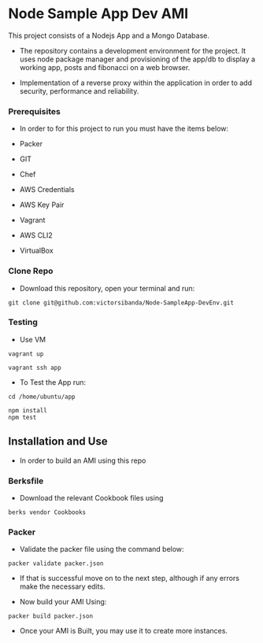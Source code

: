 # Node Sample App Dev AMI

This project consists of a Nodejs App and a Mongo Database.

- The repository contains a development environment for the project. It uses node package manager and provisioning of the app/db to display a working app, posts and fibonacci on a web browser.

- Implementation of a reverse proxy within the application in order to add security, performance and reliability.

### Prerequisites
- In order to for this project to run you must have the items below:

- Packer
- GIT
- Chef
- AWS Credentials
- AWS Key Pair
- Vagrant
- AWS CLI2
- VirtualBox

### Clone Repo
- Download this repository, open your terminal and run:
```
git clone git@github.com:victorsibanda/Node-SampleApp-DevEnv.git
```
### Testing
- Use VM
```
vagrant up

vagrant ssh app
```
- To Test the App
run:
```
cd /home/ubuntu/app

npm install
npm test

```

## Installation and Use
- In order to build an AMI using this repo

### Berksfile
- Download the relevant Cookbook files using
```
berks vendor Cookbooks
```

### Packer
- Validate the packer file using the command below:
```
packer validate packer.json
```
- If that is successful move on to the next step, although if any errors make the necessary edits.

- Now build your AMI Using:
```
packer build packer.json
```

- Once your AMI is Built, you may use it to create more instances. 
